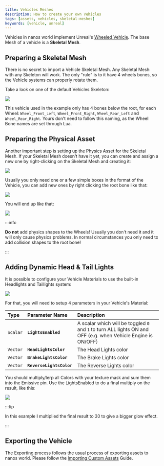```yaml
---
title: Vehicles Meshes
description: How to create your own Vehicles
tags: [assets, vehicles, skeletal-meshes]
keywords: [vehicle, unreal]
---
```



Vehicles in nanos world implement Unreal's [Wheeled Vehicle](https://docs.unrealengine.com/4.27/en-US/InteractiveExperiences/Vehicles/). The base Mesh of a vehicle is a **Skeletal Mesh**.


## Preparing a Skeletal Mesh

There is no secret to import a Vehicle Skeletal Mesh. Any Skeletal Mesh with any Skeleton will work. The only "rule" is to it have 4 wheels bones, so the Vehicle systems can properly rotate them.

Take a look on one of the default Vehicles Skeleton:

![](/img/docs/tutorials/import-vehicles-01.webp)

This vehicle used in the example only has 4 bones below the root, for each Wheel: `Wheel_Front_Left`, `Wheel_Front_Right`, `Wheel_Rear_Left` and `Wheel_Rear_Right`. Yours don't need to follow this naming, as the Wheel Bone names are set through Lua.


## Preparing the Physical Asset

Another important step is setting up the Physics Asset for the Skeletal Mesh. If your Skeletal Mesh doesn't have it yet, you can create and assign a new one by right-clicking on the Skeletal Mesh and creating it:

![](/img/docs/tutorials/import-vehicles-05.webp)

Usually you only need one or a few simple boxes in the format of the Vehicle, you can add new ones by right clicking the root bone like that:

![](/img/docs/tutorials/import-vehicles-06.webp)

You will end up like that:

![](/img/docs/tutorials/import-vehicles-04.webp)

:::info

**Do not** add physics shapes to the Wheels! Usually you don't need it and it will only cause physics problems. In normal circumstances you only need to add collision shapes to the root bone!

:::


## Adding Dynamic Head & Tail Lights

It is possible to configure your Vehicle Materials to use the built-in Headlights and Taillights system:

![](/img/docs/tutorials/import-vehicles-03.webp)

For that, you will need to setup 4 parameters in your Vehicle's Material:

| Type | Parameter Name | Description |
| :--- | :--- | :--- |
| `Scalar` | **`LightsEnabled`** | A scalar which will be toggled `0` and `1` to turn ALL lights ON and OFF (e.g. when Vehicle Engine is ON/OFF) |
| `Vector` | **`HeadLightsColor`** | The Head Lights color |
| `Vector` | **`BrakeLightsColor`** | The Brake Lights color |
| `Vector` | **`ReverseLightsColor`** | The Reverse Lights color |

You should multiply/lerp all Colors with your texture mask and sum them into the Emissive pin. Use the LightsEnabled to do a final multiply on the result, like this:

![](/img/docs/tutorials/import-vehicles-02.webp)


:::tip

In this example I multiplied the final result to 30 to give a bigger glow effect.

:::


## Exporting the Vehicle

The Exporting process follows the usual process of exporting assets to nanos world. Please follow the [Importing Custom Assets](/assets-modding/creating-assets/importing-assets.md) Guide.
